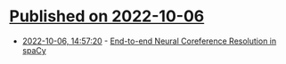 # [Published on 2022-10-06](index.md)

* [2022-10-06, 14:57:20](https://lobste.rs/s/gdf8cr/end_end_neural_coreference_resolution) - [End-to-end Neural Coreference Resolution in spaCy](https://explosion.ai/blog/coref)
